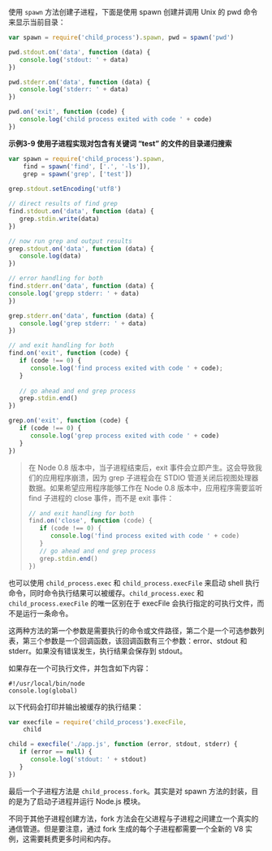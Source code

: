 使用 `spawn` 方法创建子进程，下面是使用 spawn  创建并调用 Unix 的 pwd 命令来显示当前目录：

```js
var spawn = require('child_process').spawn, pwd = spawn('pwd')

pwd.stdout.on('data', function (data) {
   console.log('stdout: ' + data)
})

pwd.stderr.on('data', function (data) {
   console.log('stderr: ' + data)
})

pwd.on('exit', function (code) {
   console.log('child process exited with code ' + code)
})
```

**示例3-9 使用子进程实现对包含有关键词 “test” 的文件的目录递归搜索**

```js
var spawn = require('child_process').spawn,
    find = spawn('find', ['.', '-ls']),
    grep = spawn('grep', ['test'])
    
grep.stdout.setEncoding('utf8')

// direct results of find grep
find.stdout.on('data', function (data) {
   grep.stdin.write(data)
})

// now run grep and output results
grep.stdout.on('data', function (data) {
   console.log(data)
})

// error handling for both
find.stderr.on('data', function (data) {
console.log('grepp stderr: ' + data)
})

grep.stderr.on('data', function (data) {
   console.log('grep stderr: ' + data)
})

// and exit handling for both
find.on('exit', function (code) {
   if (code !== 0) {
      console.log('find process exited with code ' + code);
   }
   
   // go ahead and end grep process
   grep.stdin.end()
})

grep.on('exit', function (code) {
   if (code !== 0) {
      console.log('grep process exited with code ' + code)
   }
})
```

> 在 Node 0.8 版本中，当子进程结束后，exit 事件会立即产生。这会导致我们的应用程序崩溃，因为 grep 子进程会在 STDIO 管道关闭后视图处理器数据。如果希望应用程序能够工作在 Node 0.8 版本中，应用程序需要监听 find 子进程的 close 事件，而不是 exit 事件：
> ```js
> // and exit handling for both
> find.on('close', function (code) {
>    if (code !== 0) {
>       console.log('find process exited with code ' + code)
>    }
>    // go ahead and end grep process
>    grep.stdin.end()
> })
> ```

也可以使用 `child_process.exec` 和 `child_process.execFile` 来启动 shell 执行命令，同时命令执行结果可以被缓存。`child_process.exec` 和 `child_process.execFile` 的唯一区别在于 execFile 会执行指定的可执行文件，而不是运行一条命令。

这两种方法的第一个参数是需要执行的命令或文件路径，第二个是一个可选参数列表，第三个参数是一个回调函数，该回调函数有三个参数：error、stdout 和 stderr。如果没有错误发生，执行结果会保存到 stdout。

如果存在一个可执行文件，并包含如下内容：

```shell
#!/usr/local/bin/node
console.log(global)
```

以下代码会打印并输出被缓存的执行结果：

```js
var execfile = require('child_process').execFile,
    child

child = execfile('./app.js', function (error, stdout, stderr) {
   if (error == null) {
      console.log('stdout: ' + stdout)
   }
})
```

最后一个子进程方法是 `child_process.fork`。其实是对 spawn 方法的封装，目的是为了启动子进程并运行 Node.js 模块。

不同于其他子进程创建方法，fork 方法会在父进程与子进程之间建立一个真实的通信管道。但是要注意，通过 fork 生成的每个子进程都需要一个全新的 V8 实例，这需要耗费更多时间和内存。